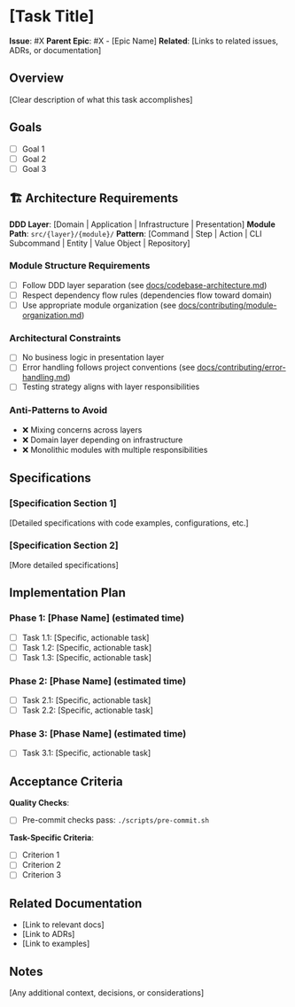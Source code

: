 # [Task Title]

**Issue**: #X
**Parent Epic**: #X - [Epic Name]
**Related**: [Links to related issues, ADRs, or documentation]

## Overview

[Clear description of what this task accomplishes]

## Goals

- [ ] Goal 1
- [ ] Goal 2
- [ ] Goal 3

## 🏗️ Architecture Requirements

**DDD Layer**: [Domain | Application | Infrastructure | Presentation]
**Module Path**: `src/{layer}/{module}/`
**Pattern**: [Command | Step | Action | CLI Subcommand | Entity | Value Object | Repository]

### Module Structure Requirements

- [ ] Follow DDD layer separation (see [docs/codebase-architecture.md](../docs/codebase-architecture.md))
- [ ] Respect dependency flow rules (dependencies flow toward domain)
- [ ] Use appropriate module organization (see [docs/contributing/module-organization.md](../docs/contributing/module-organization.md))

### Architectural Constraints

- [ ] No business logic in presentation layer
- [ ] Error handling follows project conventions (see [docs/contributing/error-handling.md](../docs/contributing/error-handling.md))
- [ ] Testing strategy aligns with layer responsibilities

### Anti-Patterns to Avoid

- ❌ Mixing concerns across layers
- ❌ Domain layer depending on infrastructure
- ❌ Monolithic modules with multiple responsibilities

## Specifications

### [Specification Section 1]

[Detailed specifications with code examples, configurations, etc.]

### [Specification Section 2]

[More detailed specifications]

## Implementation Plan

### Phase 1: [Phase Name] (estimated time)

- [ ] Task 1.1: [Specific, actionable task]
- [ ] Task 1.2: [Specific, actionable task]
- [ ] Task 1.3: [Specific, actionable task]

### Phase 2: [Phase Name] (estimated time)

- [ ] Task 2.1: [Specific, actionable task]
- [ ] Task 2.2: [Specific, actionable task]

### Phase 3: [Phase Name] (estimated time)

- [ ] Task 3.1: [Specific, actionable task]

## Acceptance Criteria

**Quality Checks**:

- [ ] Pre-commit checks pass: `./scripts/pre-commit.sh`

**Task-Specific Criteria**:

- [ ] Criterion 1
- [ ] Criterion 2
- [ ] Criterion 3

## Related Documentation

- [Link to relevant docs]
- [Link to ADRs]
- [Link to examples]

## Notes

[Any additional context, decisions, or considerations]
